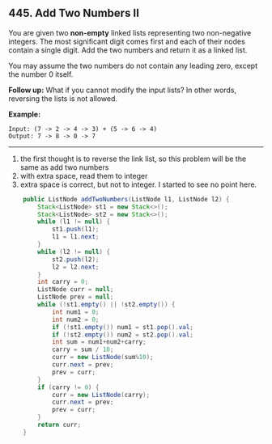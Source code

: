 ## 445. Add Two Numbers II

You are given two **non-empty** linked lists representing two non-negative integers. The most significant digit comes first and each of their nodes contain a single digit. Add the two numbers and return it as a linked list.

You may assume the two numbers do not contain any leading zero, except the number 0 itself.

**Follow up:**
What if you cannot modify the input lists? In other words, reversing the lists is not allowed.

**Example:**

```
Input: (7 -> 2 -> 4 -> 3) + (5 -> 6 -> 4)
Output: 7 -> 8 -> 0 -> 7
```

---

1. the first thought is to reverse the link list, so this problem will be the same as add two numbers
2. with extra space, read them to integer
3. extra space is correct, but not to integer. I started to see no point here.

```java
    public ListNode addTwoNumbers(ListNode l1, ListNode l2) {
        Stack<ListNode> st1 = new Stack<>();
        Stack<ListNode> st2 = new Stack<>();
        while (l1 != null) {
            st1.push(l1);
            l1 = l1.next;
        }
        while (l2 != null) {
            st2.push(l2);
            l2 = l2.next;
        }
        int carry = 0;
        ListNode curr = null;
        ListNode prev = null;
        while (!st1.empty() || !st2.empty()) {
            int num1 = 0;
            int num2 = 0;
            if (!st1.empty()) num1 = st1.pop().val;
            if (!st2.empty()) num2 = st2.pop().val;
            int sum = num1+num2+carry;
            carry = sum / 10;
            curr = new ListNode(sum%10);
            curr.next = prev;
            prev = curr;
        }
        if (carry != 0) {
            curr = new ListNode(carry);
            curr.next = prev;
            prev = curr;
        }
        return curr;
    }
```

